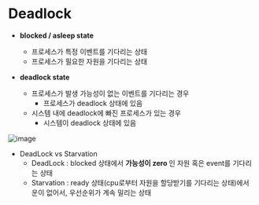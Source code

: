 <h1> Deadlock </h1> 

- <b> blocked / asleep state </b>
  - 프로세스가 특정 이벤트를 기다리는 상태
  - 프로세스가 필요한 자원을 기다리는 상태

- <b> deadlock state </b>
  - 프로세스가 발생 가능성이 없는 이벤트를 기다리는 경우
    - 프로세스가 deadlock 상태에 있음
  - 시스템 내에 deadlock에 빠진 프로세스가 있는 경우
    - 시스템이 deadlock 상태에 있음

![image](https://github.com/youbeen2798/Deep-CS-study_for_interview/assets/62228401/4b29dcab-7220-43e5-af7a-25c5315f7b65)
- DeadLock vs Starvation
  - DeadLock : blocked 상태에서 <b> 가능성이 zero </b> 인 자원 혹은 event를 기다리는 상태
  - Starvation : ready 상태(cpu로부터 자원을 할당받기를 기다리는 상태)에서 운이 없어서, 우선순위가 계속 밀리는 상태
